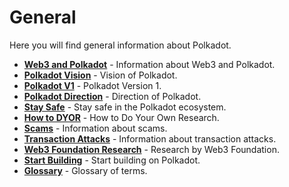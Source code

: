 # General

Here you will find general information about Polkadot.

<div class="grid cards" markdown>

- **[Web3 and Polkadot](../../general/web3-and-polkadot.md)** - Information about Web3 and Polkadot.
- **[Polkadot Vision](../../general/polkadot-vision/index.md)** - Vision of Polkadot.
- **[Polkadot V1](../../general/polkadot-v1.md)** - Polkadot Version 1.
- **[Polkadot Direction](../general/polkadot-direction.md)** - Direction of Polkadot.
- **[Stay Safe](../../general/stay-safe/index.md)** - Stay safe in the Polkadot ecosystem.
- **[How to DYOR](../../general/how-to-dyor.md)** - How to Do Your Own Research.
- **[Scams](../../general/scams.md)** - Information about scams.
- **[Transaction Attacks](../../general/transaction-attacks.md)** - Information about transaction attacks.
- **[Web3 Foundation Research](https://research.web3.foundation/)** - Research by Web3 Foundation.
- **[Start Building](../../general/start-building.md)** - Start building on Polkadot.
- **[Glossary](../../general/glossary.md)** - Glossary of terms.

</div>